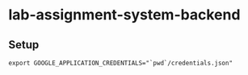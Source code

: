 # lab-assignment-system-backend

## Setup

```shell
export GOOGLE_APPLICATION_CREDENTIALS="`pwd`/credentials.json"
```
